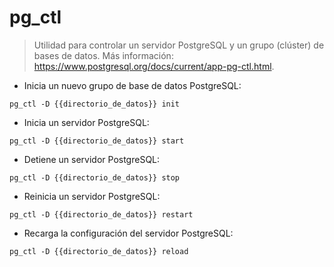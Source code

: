 # pg_ctl

> Utilidad para controlar un servidor PostgreSQL y un grupo (clúster) de bases de datos.
> Más información: <https://www.postgresql.org/docs/current/app-pg-ctl.html>.

- Inicia un nuevo grupo de base de datos PostgreSQL:

`pg_ctl -D {{directorio_de_datos}} init`

- Inicia un servidor PostgreSQL:

`pg_ctl -D {{directorio_de_datos}} start`

- Detiene un servidor PostgreSQL:

`pg_ctl -D {{directorio_de_datos}} stop`

- Reinicia un servidor PostgreSQL:

`pg_ctl -D {{directorio_de_datos}} restart`

- Recarga la configuración del servidor PostgreSQL:

`pg_ctl -D {{directorio_de_datos}} reload`

